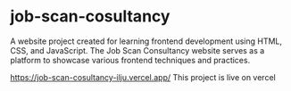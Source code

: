 # job-scan-cosultancy

A website project created for learning frontend development using HTML, CSS, and JavaScript. The Job Scan Consultancy website serves as a platform to showcase various frontend techniques and practices.

https://job-scan-cosultancy-ilju.vercel.app/
This project is live on vercel




